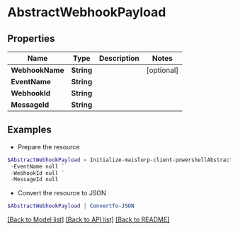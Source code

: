 # AbstractWebhookPayload
## Properties

Name | Type | Description | Notes
------------ | ------------- | ------------- | -------------
**WebhookName** | **String** |  | [optional] 
**EventName** | **String** |  | 
**WebhookId** | **String** |  | 
**MessageId** | **String** |  | 

## Examples

- Prepare the resource
```powershell
$AbstractWebhookPayload = Initialize-maislurp-client-powershellAbstractWebhookPayload  -WebhookName null `
 -EventName null `
 -WebhookId null `
 -MessageId null
```

- Convert the resource to JSON
```powershell
$AbstractWebhookPayload | ConvertTo-JSON
```

[[Back to Model list]](../README#documentation-for-models) [[Back to API list]](../README#documentation-for-api-endpoints) [[Back to README]](../README)

